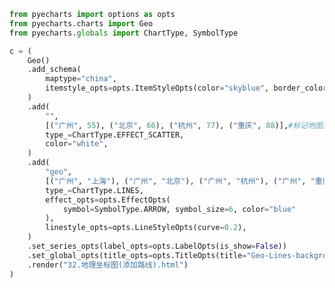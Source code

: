 
<BlogInfo id="656" title="65.地理坐标图添加路线" author="白日梦想猿" pv=0 read_times=0 pre_cost_time="0分46秒" category="pyecharts学习" tag_list="['pyecharts学习']" create_time="2021.01.22 14:46:31" update_time="2021.01.22 14:52:06" />

```python
from pyecharts import options as opts
from pyecharts.charts import Geo
from pyecharts.globals import ChartType, SymbolType

c = (
    Geo()
    .add_schema(
        maptype="china",
        itemstyle_opts=opts.ItemStyleOpts(color="skyblue", border_color="black"), #添加背景颜色和边界线颜色
    )
    .add(
        "",
        [("广州", 55), ("北京", 66), ("杭州", 77), ("重庆", 88)],#标记地图上的某些位置
        type_=ChartType.EFFECT_SCATTER,
        color="white",
    )
    .add(
        "geo",
        [("广州", "上海"), ("广州", "北京"), ("广州", "杭州"), ("广州", "重庆")],#添加路线
        type_=ChartType.LINES,
        effect_opts=opts.EffectOpts(
            symbol=SymbolType.ARROW, symbol_size=6, color="blue"
        ),
        linestyle_opts=opts.LineStyleOpts(curve=0.2),
    )
    .set_series_opts(label_opts=opts.LabelOpts(is_show=False))
    .set_global_opts(title_opts=opts.TitleOpts(title="Geo-Lines-background"))
    .render("32.地理坐标图(添加路线).html")
)

```
